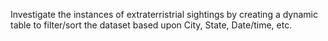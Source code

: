 Investigate the instances of extraterristrial sightings by creating a dynamic table to filter/sort the dataset based upon City, State, Date/time, etc.
